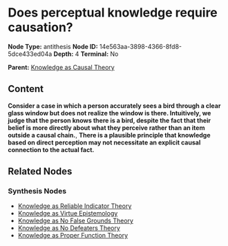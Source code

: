 # Does perceptual knowledge require causation?

**Node Type:** antithesis
**Node ID:** 14e563aa-3898-4366-8fd8-5dce433ed04a
**Depth:** 4
**Terminal:** No

**Parent:** [Knowledge as Causal Theory](knowledge-as-causal-theory-synthesis-1d5e88a1-3b4b-4670-9cd2-9b6e660567d7.md)

## Content

**Consider a case in which a person accurately sees a bird through a clear glass window but does not realize the window is there. Intuitively, we judge that the person knows there is a bird, despite the fact that their belief is more directly about what they perceive rather than an item outside a causal chain.**, **There is a plausible principle that knowledge based on direct perception may not necessitate an explicit causal connection to the actual fact.**

## Related Nodes

### Synthesis Nodes

- [Knowledge as Reliable Indicator Theory](knowledge-as-reliable-indicator-theory-synthesis-69d88cf3-d704-45a8-ab88-dc604b6508f7.md)
- [Knowledge as Virtue Epistemology](knowledge-as-virtue-epistemology-synthesis-4c73d473-3bd4-4c77-ad6f-ed8a864c3271.md)
- [Knowledge as No False Grounds Theory](knowledge-as-no-false-grounds-theory-synthesis-2a0b0699-825b-49e2-8344-4e51e4e01ed6.md)
- [Knowledge as No Defeaters Theory](knowledge-as-no-defeaters-theory-synthesis-4c8d40cf-66f8-4cf1-a38a-98764494eda4.md)
- [Knowledge as Proper Function Theory](knowledge-as-proper-function-theory-synthesis-8cb6ed27-57d7-4560-b9e7-ccffe44d8a51.md)
